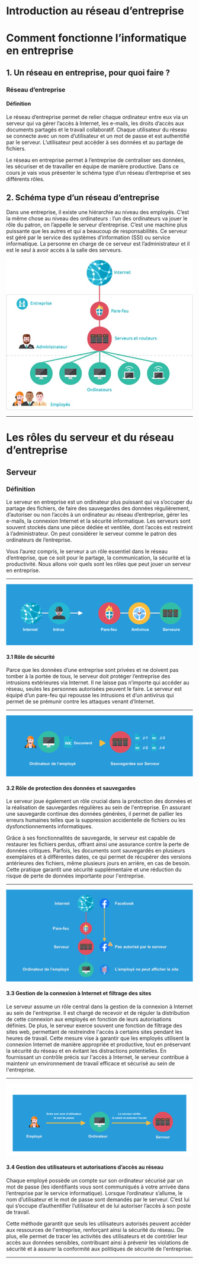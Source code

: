 # Introduction au réseau d’entreprise

# Comment fonctionne l’informatique en entreprise
## 1. Un réseau en entreprise, pour quoi faire ?
### Réseau d’entreprise
#### Définition

Le réseau d’entreprise permet de relier chaque ordinateur entre eux via un serveur qui va gérer l’accès à Internet, les e-mails, les droits d’accès aux documents partagés et le travail collaboratif. Chaque utilisateur du réseau se connecte avec un nom d’utilisateur et un mot de passe et est authentifié par le serveur. L’utilisateur peut accéder à ses données et au partage de fichiers.

Le réseau en entreprise permet à l’entreprise de centraliser ses données, les sécuriser et de travailler en équipe de manière productive. Dans ce cours je vais vous présenter le schéma type d’un réseau d’entreprise et ses différents rôles.

## 2. Schéma type d’un réseau d’entreprise
Dans une entreprise, il existe une hiérarchie au niveau des employés. C’est la même chose au niveau des ordinateurs : l’un des ordinateurs va jouer le rôle du patron, on l’appelle le serveur d’entreprise. C’est une machine plus puissante que les autres et qui a beaucoup de responsabilités. Ce serveur est géré par le service des systèmes d’information (SSI) ou service informatique. La personne en charge de ce serveur est l’administrateur et il est le seul à avoir accès à la salle des serveurs.

![schema-reseau-entreprise](../img/schema-reseau-entreprise.jpg)

---

# Les rôles du serveur et du réseau d’entreprise

## Serveur
### Définition

Le serveur en entreprise est un ordinateur plus puissant qui va s’occuper du partage des fichiers, de faire des sauvegardes des données régulièrement, d’autoriser ou non l’accès à un ordinateur au réseau d’entreprise, gérer les e-mails, la connexion Internet et la sécurité informatique. Les serveurs sont souvent stockés dans une pièce dédiée et ventilée, dont l’accès est restreint à l’administrateur. On peut considérer le serveur comme le patron des ordinateurs de l’entreprise.

Vous l’aurez compris, le serveur a un rôle essentiel dans le réseau d’entreprise, que ce soit pour le partage, la communication, la sécurité et la productivité. Nous allons voir quels sont les rôles que peut jouer un serveur en entreprise.

---

![Serveur-role-securite](../img/serveur-role-securite.png)

#### 3.1 Rôle de sécurité
Parce que les données d’une entreprise sont privées et ne doivent pas tomber à la portée de tous, le serveur doit protéger l’entreprise des intrusions extérieures via Internet. Il ne laisse pas n’importe qui accéder au réseau, seules les personnes autorisées peuvent le faire. Le serveur est équipé d’un pare-feu qui repousse les intrusions et d’un antivirus qui permet de se prémunir contre les attaques venant d’Internet.

---

![Serveur-role-sauvegarde](../img/serveur-role-sauvegardes.png)

#### 3.2 Rôle de protection des données et sauvegardes

Le serveur joue également un rôle crucial dans la protection des données et la réalisation de sauvegardes régulières au sein de l'entreprise. En assurant une sauvegarde continue des données générées, il permet de pallier les erreurs humaines telles que la suppression accidentelle de fichiers ou les dysfonctionnements informatiques. 

Grâce à ses fonctionnalités de sauvegarde, le serveur est capable de restaurer les fichiers perdus, offrant ainsi une assurance contre la perte de données critiques. Parfois, les documents sont sauvegardés en plusieurs exemplaires et à différentes dates, ce qui permet de récupérer des versions antérieures des fichiers, même plusieurs jours en arrière, en cas de besoin. Cette pratique garantit une sécurité supplémentaire et une réduction du risque de perte de données importante pour l'entreprise.

---

![Serveur-role-filtrage-internet](../img/serveur-role-filtrage-internet.png)

#### 3.3 Gestion de la connexion à Internet et filtrage des sites

Le serveur assume un rôle central dans la gestion de la connexion à Internet au sein de l'entreprise. Il est chargé de recevoir et de réguler la distribution de cette connexion aux employés en fonction de leurs autorisations définies. De plus, le serveur exerce souvent une fonction de filtrage des sites web, permettant de restreindre l'accès à certains sites pendant les heures de travail. Cette mesure vise à garantir que les employés utilisent la connexion Internet de manière appropriée et productive, tout en préservant la sécurité du réseau et en évitant les distractions potentielles. En fournissant un contrôle précis sur l'accès à Internet, le serveur contribue à maintenir un environnement de travail efficace et sécurisé au sein de l'entreprise.

---

![Serveur-role-utilisateur](../img/serveur-role-utilisateur.png)

#### 3.4 Gestion des utilisateurs et autorisations d’accès au réseau

Chaque employé possède un compte sur son ordinateur sécurisé par un mot de passe (les identifiants vous sont communiqués à votre arrivée dans l’entreprise par le service informatique). Lorsque l’ordinateur s’allume, le nom d’utilisateur et le mot de passe sont demandés par le serveur. C’est lui qui s’occupe d’authentifier l’utilisateur et de lui autoriser l’accès à son poste de travail.

Cette méthode garantit que seuls les utilisateurs autorisés peuvent accéder aux ressources de l'entreprise, renforçant ainsi la sécurité du réseau. De plus, elle permet de tracer les activités des utilisateurs et de contrôler leur accès aux données sensibles, contribuant ainsi à prévenir les violations de sécurité et à assurer la conformité aux politiques de sécurité de l'entreprise.

---


